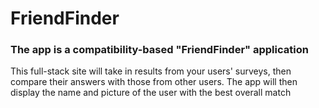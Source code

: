 # FriendFinder

<h3>The app is a compatibility-based "FriendFinder" application</h3>
<p>This full-stack site will take in results from your users' surveys, 
  then compare their answers with those from other users. 
  The app will then display the name and picture of the user with 
  the best overall match</p>
  
  
